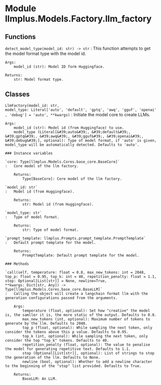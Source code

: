Module llmplus.Models.Factory.llm_factory
=========================================

Functions
---------

    
`detect_model_type(model_id: str) ‑> str`
:   This function attempts to get the model format type with the model id.
    
    Args:
        model_id (str): Model ID form Huggingface.
    
    Returns:
        str: Model format type.

Classes
-------

`LlmFactory(model_id: str, model_type: Literal['auto', 'default', 'gptq', 'awq', 'gguf', 'openai', 'debug'] = 'auto', **kwargs)`
:   Initiate the model core to create LLMs.
    
    Args:
        model_id (str): Model id (from Huggingface) to use.
        model_type (Literal[&#39;auto&#39;, &#39;default&#39;, &#39;gptq&#39;, &#39;awq&#39;, &#39;gguf&#39;, &#39;openai&#39;, &#39;debug&#39;], optional): Type of model format, if 'auto' is given, model_type will be automatically detected. Defaults to 'auto'.

    ### Instance variables

    `core: Type[llmplus.Models.Cores.base_core.BaseCore]`
    :   Core model of the llm factory.
        
        Returns:
            Type[BaseCore]: Core model of the llm factory.

    `model_id: str`
    :   Model id (from Huggingface).
        
        Returns:
            str: Model id (from Huggingface).

    `model_type: str`
    :   Type of model format.
        
        Returns:
            str: Type of model format.

    `prompt_template: llmplus.Prompts.prompt_template.PromptTemplate`
    :   Default prompt template for the model.
        
        Returns:
            PromptTemplate: Default prompt template for the model.

    ### Methods

    `call(self, temperature: float = 0.8, max_new_tokens: int = 2048, top_p: float = 0.95, top_k: int = 40, repetition_penalty: float = 1.1, stop: Optional[List[str]] = None, newline=True, **kwargs: Dict[str, Any]) ‑> Type[llmplus.Models.Cores.base_core.BaseLLM]`
    :   Calling the object will create a langchain format llm with the generation configurations passed from the arguments. 
        
        Args:
            temperature (float, optional): Set how "creative" the model is, the samller it is, the more static of the output. Defaults to 0.8.
            max_new_tokens (int, optional): Maximum number of tokens to generate by the llm. Defaults to 2048.
            top_p (float, optional): While sampling the next token, only consider the tokens above this p value. Defaults to 0.95.
            top_k (int, optional): While sampling the next token, only consider the top "top_k" tokens. Defaults to 40.
            repetition_penalty (float, optional): The value to penalise the model for generating repetitive text. Defaults to 1.1.
            stop (Optional[List[str]], optional): List of strings to stop the generation of the llm. Defaults to None.
            newline (bool, optional): Whether to add a newline character to the beginning of the "stop" list provided. Defaults to True.
        
        Returns:
            BaseLLM: An LLM.